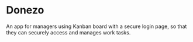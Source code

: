 # Donezo
An app for managers using Kanban board with a secure login page, so that they can securely access and manages work tasks. 
